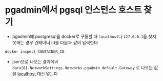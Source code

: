 # pgadmin에서 pgsql 인스턴스 호스트 찾기

- pgadmin에 postgresql을 docker로 구동할 때 `localhost`나 `127.0.0.1`을 찾지 못하는 경우 컨테이너 id를 다음과 같이 입력한다

```jsx
docker inspect CONTAINER_ID
```

- json으로 나오는 결과에서 `data[0].NetworkSettings.Networks.pgadmin_default.Gateway` 로 나오는 값을 [localhost](http://localhost) 대신 넣는다
